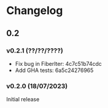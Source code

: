 # Changelog

## 0.2

### v0.2.1 (??/??/????)

- Fix bug in FiberIter: 4c7c51b74cdc
- Add GHA tests: 6a5c24276965

### v0.2.0 (18/07/2023)

Initial release
